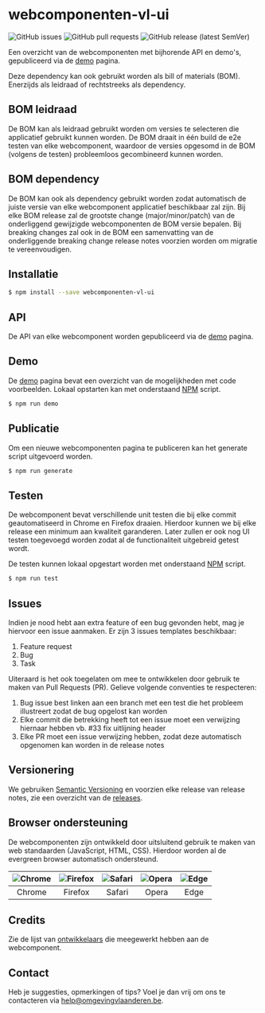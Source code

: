 # webcomponenten-vl-ui
![GitHub issues](https://img.shields.io/github/issues-raw/milieuinfo/webcomponenten-vl-ui) ![GitHub pull requests](https://img.shields.io/github/issues-pr-raw/milieuinfo/webcomponenten-vl-ui) ![GitHub release (latest SemVer)](https://img.shields.io/github/v/release/milieuinfo/webcomponenten-vl-ui)

Een overzicht van de webcomponenten met bijhorende API en demo's, gepubliceerd via de [demo](https://webcomponenten.omgeving.vlaanderen.be) pagina.

Deze dependency kan ook gebruikt worden als bill of materials (BOM). Enerzijds als leidraad of rechtstreeks als dependency.

## BOM leidraad
De BOM kan als leidraad gebruikt worden om versies te selecteren die applicatief gebruikt kunnen worden. De BOM draait in één build de e2e testen van elke webcomponent, waardoor de versies opgesomd in de BOM (volgens de testen) probleemloos gecombineerd kunnen worden.

## BOM dependency
De BOM kan ook als dependency gebruikt worden zodat automatisch de juiste versie van elke webcomponent applicatief beschikbaar zal zijn. Bij elke BOM release zal de grootste change (major/minor/patch) van de onderliggend gewijzigde webcomponenten de BOM versie bepalen. Bij breaking changes zal ook in de BOM een samenvatting van de onderliggende breaking change release notes voorzien worden om migratie te vereenvoudigen.

## Installatie
``` bash
$ npm install --save webcomponenten-vl-ui
```

## API
De API van elke webcomponent worden gepubliceerd via de [demo](https://webcomponenten.omgeving.vlaanderen.be) pagina.


## Demo
De [demo](https://webcomponenten.omgeving.vlaanderen.be) pagina bevat een overzicht van de mogelijkheden met code voorbeelden. Lokaal opstarten kan met onderstaand [NPM](https://www.npmjs.com) script.
``` bash
$ npm run demo
```

## Publicatie
Om een nieuwe webcomponenten pagina te publiceren kan het generate script uitgevoerd worden.
``` bash
$ npm run generate
```

## Testen
De webcomponent bevat verschillende unit testen die bij elke commit geautomatiseerd in Chrome en Firefox draaien. Hierdoor kunnen we bij elke release een minimum aan kwaliteit garanderen. Later zullen er ook nog UI testen toegevoegd worden zodat al de functionaliteit uitgebreid getest wordt.

De testen kunnen lokaal opgestart worden met onderstaand [NPM](https://www.npmjs.com) script.
``` bash
$ npm run test
```

## Issues
Indien je nood hebt aan extra feature of een bug gevonden hebt, mag je hiervoor een issue aanmaken. Er zijn 3 issues templates beschikbaar:
1. Feature request
2. Bug
3. Task

Uiteraard is het ook toegelaten om mee te ontwikkelen door gebruik te maken van Pull Requests (PR). Gelieve volgende conventies te respecteren:
1. Bug issue best linken aan een branch met een test die het probleem illustreert zodat de bug opgelost kan worden
2. Elke commit die betrekking heeft tot een issue moet een verwijzing hiernaar hebben vb. #33 fix uitlijning header
3. Elke PR moet een issue verwijzing hebben, zodat deze automatisch opgenomen kan worden in de release notes

## Versionering
We gebruiken [Semantic Versioning](https://semver.org) en voorzien elke release van release notes, zie een overzicht van de [releases](https://github.com/milieuinfo/webcomponent-vl-ui-button/releases).

## Browser ondersteuning
De webcomponenten zijn ontwikkeld door uitsluitend gebruik te maken van web standaarden (JavaScript, HTML, CSS). Hierdoor worden al de evergreen browser automatisch ondersteund.

| ![Chrome](https://raw.githubusercontent.com/alrra/browser-logos/master/src/chrome/chrome_48x48.png) | ![Firefox](https://raw.githubusercontent.com/alrra/browser-logos/master/src/firefox/firefox_48x48.png) | ![Safari](https://raw.githubusercontent.com/alrra/browser-logos/master/src/safari/safari_48x48.png) | ![Opera](https://raw.githubusercontent.com/alrra/browser-logos/master/src/opera/opera_48x48.png) | ![Edge](https://raw.githubusercontent.com/alrra/browser-logos/master/src/edge/edge_48x48.png)
| --- | --- | --- | --- | --- |
| <center>Chrome</center> | <center>Firefox</center> | <center>Safari</center> | <center>Opera</center> | <center>Edge</center> |

## Credits
Zie de lijst van [ontwikkelaars](https://github.com/milieuinfo/webcomponent-vl-ui-button/graphs/contributors) die meegewerkt hebben aan de webcomponent.

## Contact
Heb je suggesties, opmerkingen of tips? Voel je dan vrij om ons te contacteren via help@omgevingvlaanderen.be.